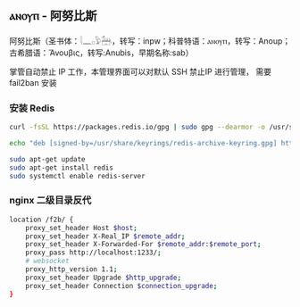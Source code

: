 ## ⲁⲛⲟⲩⲡ - 阿努比斯

阿努比斯（圣书体：𓇋𓈖𓊪𓅱𓃣，转写：inpw；科普特语：ⲁⲛⲟⲩⲡ，转写：Anoup；古希腊语：Ἄνουβις，转写:Anubis，早期名称:sab）

掌管自动禁止 IP 工作，本管理界面可以对默认 SSH 禁止IP 进行管理， 需要 fail2ban 安装

### 安装 Redis

```bash
curl -fsSL https://packages.redis.io/gpg | sudo gpg --dearmor -o /usr/share/keyrings/redis-archive-keyring.gpg

echo "deb [signed-by=/usr/share/keyrings/redis-archive-keyring.gpg] https://packages.redis.io/deb $(lsb_release -cs) main" | sudo tee /etc/apt/sources.list.d/redis.list

sudo apt-get update
sudo apt-get install redis
sudo systemctl enable redis-server
```


### nginx 二级目录反代

```bash
location /f2b/ {
    proxy_set_header Host $host;
    proxy_set_header X-Real_IP $remote_addr;
    proxy_set_header X-Forwarded-For $remote_addr:$remote_port;
    proxy_pass http://localhost:1233/;
    # websocket
    proxy_http_version 1.1;
    proxy_set_header Upgrade $http_upgrade;
    proxy_set_header Connection $connection_upgrade;
}
```
